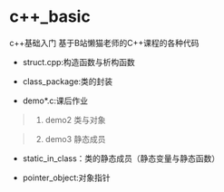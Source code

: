 # c++_basic
c++基础入门
基于B站懒猫老师的C++课程的各种代码

- struct.cpp:构造函数与析构函数

- class_package:类的封装

- demo*.c:课后作业
>1. demo2 类与对象

>2. demo3 静态成员

- static_in_class：类的静态成员（静态变量与静态函数）

- pointer_object:对象指针
